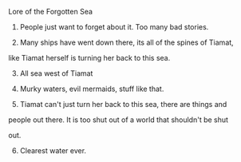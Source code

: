 Lore of the Forgotten Sea



1. People just want to forget about it. Too many bad stories.



2. Many ships have went down there, its all of the spines of Tiamat,

like Tiamat herself is turning her back to this sea.



3. All sea west of Tiamat



4. Murky waters, evil mermaids, stuff like that.



5. Tiamat can't just turn her back to this sea, there are things and

people out there. It is too shut out of a world that shouldn't be shut

out.



6. Clearest water ever.

